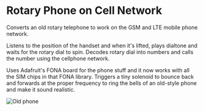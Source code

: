 # Rotary Phone on Cell Network #

Converts an old rotary telephone to work on the GSM and LTE mobile phone network.

Listens to the position of the handset and when it's lifted, plays dialtone and waits for the rotary dial to spin. Decodes rotary dial into numbers and calls the number using the cellphone network.

Uses Adafruit's FONA board for the phone stuff and it now works with all the SIM chips in that FONA library. Triggers a tiny solenoid to bounce back and forwards at the proper frequency to ring the bells of an old-style phone and make it sound realistic. 


![Old phone](https://upload.wikimedia.org/wikipedia/commons/thumb/9/9c/Ericsson_Dialog_in_green.JPG/220px-Ericsson_Dialog_in_green.JPG)
